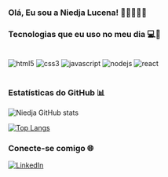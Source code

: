 ### Olá, Eu sou a Niedja Lucena! 👋🏽👩🏾‍💻

### Tecnologias que eu uso no meu dia 💻🚀

<div style="display: inline_block"><br/>
    <img align="center" alt="html5" src="https://img.shields.io/badge/HTML5-E34F26?style=for-the-badge&logo=html5&logoColor=white"/>
    <img align="center" alt="css3" src="https://img.shields.io/badge/CSS3-1572B6?style=for-the-badge&logo=css3&logoColor=white"/>
    <img align="center" alt="javascript" src="https://img.shields.io/badge/JavaScript-F7DF1E?style=for-the-badge&logo=javascript&logoColor=black"/>
    <img align="center" alt="nodejs" src="https://img.shields.io/badge/Node.js-43853D?style=for-the-badge&logo=node.js&logoColor=white"/>
    <img align="center" alt="react" src="https://img.shields.io/badge/React-20232A?style=for-the-badge&logo=react&logoColor=61DAFB"/>
</div><br />

### Estatísticas do GitHub 📊

![Niedja GitHub stats](https://github-readme-stats.vercel.app/api?username=niedja92&show_icons=true&theme=radical)

[![Top Langs](https://github-readme-stats.vercel.app/api/top-langs/?username=niedja92&layout=donut&theme=radical)](https://github.com/niedja92/github-readme-stats)

### Conecte-se comigo 🌐

[![LinkedIn](https://img.shields.io/badge/LinkedIn-0077B5?style=for-the-badge&logo=linkedin&logoColor=white)](https://linkedin.com/in/niedja-lucena)
